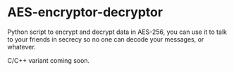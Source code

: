 # AES-encryptor-decryptor
Python script to encrypt and decrypt data in AES-256, you can use it to talk to your friends in secrecy so no one can decode your messages, or whatever.

C/C++ variant coming soon.
